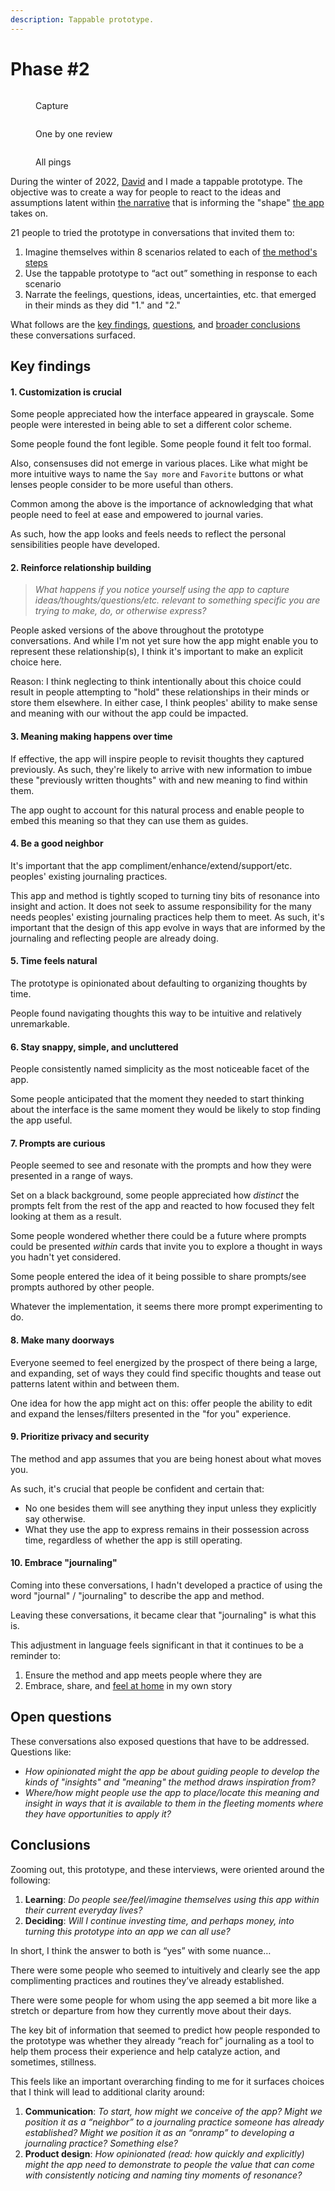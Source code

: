 ```yaml
---
description: Tappable prototype.
---
```


# Phase #2

<div>

<figure><img src="../.gitbook/assets/Capture" alt=""><figcaption><p>Capture</p></figcaption></figure>

 

<figure><img src="../.gitbook/assets/One by one" alt=""><figcaption><p>One by one review</p></figcaption></figure>

 

<figure><img src="../.gitbook/assets/All pings" alt=""><figcaption><p>All pings</p></figcaption></figure>

</div>

During the winter of 2022, [David](https://www.davidgoligorsky.com/index.html) and I made a tappable prototype. The objective was to create a way for people to react to the ideas and assumptions latent within [the narrative](../drop-journal.md) that is informing the "shape" [the app](../drop-journal.md) takes on.

21 people to tried the prototype in conversations that invited them to:

1. Imagine themselves within 8 scenarios related to each of [the method's steps](../method.md)
2. Use the tappable prototype to “act out” something in response to each scenario
3. Narrate the feelings, questions, ideas, uncertainties, etc. that emerged in their minds as they did "1." and "2."

What follows are the [key findings](phase-2.md#key-findings), [questions](phase-2.md#open-questions), and [broader conclusions](phase-2.md#conclusions) these conversations surfaced.

## Key findings

#### 1. Customization is crucial

Some people appreciated how the interface appeared in grayscale. Some people were interested in being able to set a different color scheme.

Some people found the font legible. Some people found it felt too formal.

Also, consensuses did not emerge in various places. Like what might be more intuitive ways to name the `Say more` and `Favorite` buttons or what lenses people consider to be more useful than others.

Common among the above is the importance of acknowledging that what people need to feel at ease and empowered to journal varies.&#x20;

As such, how the app looks and feels needs to reflect the personal sensibilities people have developed.

#### 2. Reinforce relationship building

> _What happens if you notice yourself using the app to capture ideas/thoughts/questions/etc. relevant to something specific you are trying to make, do, or otherwise express?_&#x20;

People asked versions of the above throughout the prototype conversations. And while I'm not yet sure how the app might enable you to represent these relationship(s), I think it's important to make an explicit choice here.&#x20;

Reason: I think neglecting to think intentionally about this choice could result in people attempting to "hold" these relationships in their minds or store them elsewhere. In either case, I think peoples' ability to make sense and meaning with our without the app could be impacted.

#### 3. Meaning making happens over time

If effective, the app will inspire people to revisit thoughts they captured previously. As such, they're likely to arrive with new information to imbue these "previously written thoughts" with and new meaning to find within them.&#x20;

The app ought to account for this natural process and enable people to embed this meaning so that they can use them as guides.

#### 4. Be a good neighbor

It's important that the app compliment/enhance/extend/support/etc. peoples' existing journaling practices.

This app and method is tightly scoped to turning tiny bits of resonance into insight and action. It does not seek to assume responsibility for the many needs peoples' existing journaling practices help them to meet. As such, it's important that the design of this app evolve in ways that are informed by the journaling and reflecting people are already doing.

#### 5. Time feels natural

The prototype is opinionated about defaulting to organizing thoughts by time.

People found navigating thoughts this way to be intuitive and relatively unremarkable.

#### 6. Stay snappy, simple, and uncluttered

People consistently named simplicity as the most noticeable facet of the app.

Some people anticipated that the moment they needed to start thinking about the interface is the same moment they would be likely to stop finding the app useful.

#### 7. Prompts are curious

People seemed to see and resonate with the prompts and how they were presented in a range of ways.

Set on a black background, some people appreciated how _distinct_ the prompts felt from the rest of the app and reacted to how focused they felt looking at them as a result.

Some people wondered whether there could be a future where prompts could be presented _within_ cards that invite you to explore a thought in ways you hadn't yet considered.

Some people entered the idea of it being possible to share prompts/see prompts authored by other people.

Whatever the implementation, it seems there more prompt experimenting to do.

#### 8. Make many doorways

Everyone seemed to feel energized by the prospect of there being a large, and expanding, set of ways they could find specific thoughts and tease out patterns latent within and between them.&#x20;

One idea for how the app might act on this: offer people the ability to edit and expand the lenses/filters presented in the "for you" experience.

#### 9. Prioritize privacy and security

The method and app assumes that you are being honest about what moves you.&#x20;

As such, it's crucial that people be confident and certain that:

* No one besides them will see anything they input unless they explicitly say otherwise.
* What they use the app to express remains in their possession across time, regardless of whether the app is still operating.&#x20;

#### 10. Embrace "journaling"

Coming into these conversations, I hadn't developed a practice of using the word "journal" / "journaling" to describe the app and method.

Leaving these conversations, it became clear that "journaling" is  what this is.

This adjustment in language feels significant in that it continues to be a reminder to:

1. Ensure the method and app meets people where they are
2. Embrace, share, and [feel at home](https://ping-practice.gitbook.io/pings/#3-january-2023) in my own story&#x20;

## Open questions

These conversations also exposed questions that have to be addressed. Questions like:

* _How opinionated might the app be about guiding people to develop the kinds of "insights" and "meaning" the method draws inspiration from?_
* _Where/how might people use the app to place/locate this meaning and insight in ways that it is available to them in the fleeting moments where they have opportunities to apply it?_

## Conclusions

Zooming out, this prototype, and these interviews, were oriented around the following:

1. **Learning**: _Do people see/feel/imagine themselves using this app within their current everyday lives?_
2. **Deciding**: _Will I continue investing time, and perhaps money, into turning this prototype into an app we can all use?_

In short, I think the answer to both is “yes” with some nuance…

There were some people who seemed to intuitively and clearly see the app complimenting practices and routines they’ve already established.&#x20;

There were some people for whom using the app seemed a bit more like a stretch or departure from how they currently move about their days. &#x20;

The key bit of information that seemed to predict how people responded to the prototype was whether  they already “reach for” journaling as a tool to help them process their experience and help catalyze action, and sometimes, stillness.

This feels like an important overarching finding to me for it surfaces choices that I think will lead to additional clarity around:

1. **Communication**: _To start, how might we conceive of the app? Might we position it as a “neighbor” to a journaling practice someone has already established? Might we position it as an “onramp” to developing a journaling practice? Something else?_
2. **Product design**: _How opinionated (read: how quickly and explicitly) might the app need to demonstrate to people the value that can come with consistently noticing and naming tiny moments of resonance?_




